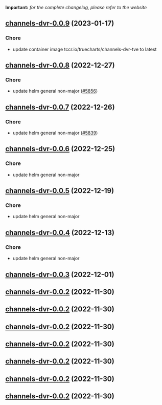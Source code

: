 **Important:**
*for the complete changelog, please refer to the website*




## [channels-dvr-0.0.9](https://github.com/truecharts/charts/compare/channels-dvr-0.0.8...channels-dvr-0.0.9) (2023-01-17)

### Chore

- update container image tccr.io/truecharts/channels-dvr-tve to latest
  
  


## [channels-dvr-0.0.8](https://github.com/truecharts/charts/compare/channels-dvr-0.0.7...channels-dvr-0.0.8) (2022-12-27)

### Chore

- update helm general non-major ([#5856](https://github.com/truecharts/charts/issues/5856))
  
  


## [channels-dvr-0.0.7](https://github.com/truecharts/charts/compare/channels-dvr-0.0.6...channels-dvr-0.0.7) (2022-12-26)

### Chore

- update helm general non-major ([#5839](https://github.com/truecharts/charts/issues/5839))
  
  


## [channels-dvr-0.0.6](https://github.com/truecharts/charts/compare/channels-dvr-0.0.5...channels-dvr-0.0.6) (2022-12-25)

### Chore

- update helm general non-major
  
  


## [channels-dvr-0.0.5](https://github.com/truecharts/charts/compare/channels-dvr-0.0.4...channels-dvr-0.0.5) (2022-12-19)

### Chore

- update helm general non-major
  
  


## [channels-dvr-0.0.4](https://github.com/truecharts/charts/compare/channels-dvr-0.0.3...channels-dvr-0.0.4) (2022-12-13)

### Chore

- update helm general non-major
  
  


## [channels-dvr-0.0.3](https://github.com/truecharts/charts/compare/channels-dvr-0.0.2...channels-dvr-0.0.3) (2022-12-01)




## [channels-dvr-0.0.2](https://github.com/truecharts/charts/compare/channels-dvr-0.0.1...channels-dvr-0.0.2) (2022-11-30)




## [channels-dvr-0.0.2](https://github.com/truecharts/charts/compare/channels-dvr-0.0.1...channels-dvr-0.0.2) (2022-11-30)




## [channels-dvr-0.0.2](https://github.com/truecharts/charts/compare/channels-dvr-0.0.1...channels-dvr-0.0.2) (2022-11-30)




## [channels-dvr-0.0.2](https://github.com/truecharts/charts/compare/channels-dvr-0.0.1...channels-dvr-0.0.2) (2022-11-30)




## [channels-dvr-0.0.2](https://github.com/truecharts/charts/compare/channels-dvr-0.0.1...channels-dvr-0.0.2) (2022-11-30)




## [channels-dvr-0.0.2](https://github.com/truecharts/charts/compare/channels-dvr-0.0.1...channels-dvr-0.0.2) (2022-11-30)




## [channels-dvr-0.0.2](https://github.com/truecharts/charts/compare/channels-dvr-0.0.1...channels-dvr-0.0.2) (2022-11-30)



